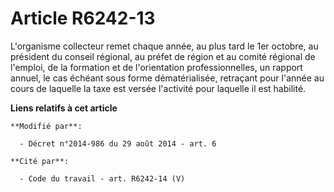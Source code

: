# Article R6242-13

L'organisme collecteur remet chaque année, au plus tard le 1er octobre, au président du conseil régional, au préfet de région
et au comité régional de l'emploi, de la formation et de l'orientation professionnelles, un rapport annuel, le cas échéant
sous forme dématérialisée, retraçant pour l'année au cours de laquelle la taxe est versée l'activité pour laquelle il est
habilité.

**Liens relatifs à cet article**

	**Modifié par**:

	  - Décret n°2014-986 du 29 août 2014 - art. 6

	**Cité par**:

	  - Code du travail - art. R6242-14 (V)
